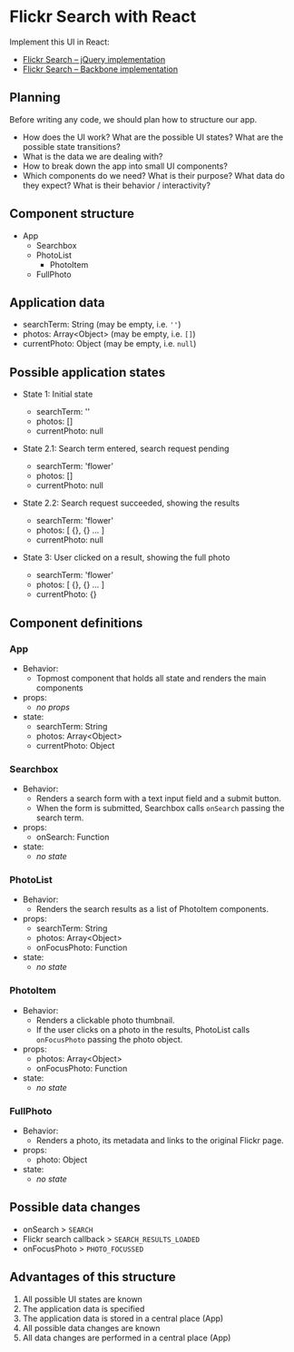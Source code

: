 # Flickr Search with React

Implement this UI in React:

- [Flickr Search – jQuery implementation](http://molily.de/javascript-introduction/flickr-jquery.html)
- [Flickr Search – Backbone implementation](http://molily.de/javascript-introduction/flickr-backbone.html)

## Planning

Before writing any code, we should plan how to structure our app.

- How does the UI work? What are the possible UI states? What are the possible state transitions?
- What is the data we are dealing with?
- How to break down the app into small UI components?
- Which components do we need? What is their purpose? What data do they expect? What is their behavior / interactivity?

## Component structure

- App
  - Searchbox
  - PhotoList
    - PhotoItem
  - FullPhoto

## Application data

- searchTerm: String (may be empty, i.e. `''`)
- photos: Array&lt;Object> (may be empty, i.e. `[]`)
- currentPhoto: Object (may be empty, i.e. `null`)

## Possible application states

- State 1: Initial state
  - searchTerm: ''
  - photos: []
  - currentPhoto: null

- State 2.1: Search term entered, search request pending
  - searchTerm: 'flower'
  - photos: []
  - currentPhoto: null

- State 2.2: Search request succeeded, showing the results
  - searchTerm: 'flower'
  - photos: [ {}, {} … ]
  - currentPhoto: null

- State 3: User clicked on a result, showing the full photo
  - searchTerm: 'flower'
  - photos: [ {}, {} … ]
  - currentPhoto: {}

## Component definitions

### App

- Behavior:
  - Topmost component that holds all state and renders the main components
- props:
  - *no props*
- state:
  - searchTerm: String
  - photos: Array&lt;Object>
  - currentPhoto: Object

### Searchbox

- Behavior:
  - Renders a search form with a text input field and a submit button.
  - When the form is submitted, Searchbox calls `onSearch` passing the search term.
- props:
  - onSearch: Function
- state:
  - *no state*

### PhotoList

- Behavior:
  - Renders the search results as a list of PhotoItem components.
- props:
  - searchTerm: String
  - photos: Array&lt;Object>
  - onFocusPhoto: Function
- state:
  - *no state*

### PhotoItem

- Behavior:
  - Renders a clickable photo thumbnail.
  - If the user clicks on a photo in the results, PhotoList calls `onFocusPhoto` passing the photo object.
- props:
  - photos: Array&lt;Object>
  - onFocusPhoto: Function
- state:
  - *no state*

### FullPhoto

- Behavior:
  - Renders a photo, its metadata and links to the original Flickr page.
- props:
  - photo: Object
- state:
  - *no state*

## Possible data changes

- onSearch > `SEARCH`
- Flickr search callback > `SEARCH_RESULTS_LOADED`
- onFocusPhoto > `PHOTO_FOCUSSED`

## Advantages of this structure

1. All possible UI states are known
2. The application data is specified
3. The application data is stored in a central place (App)
4. All possible data changes are known
5. All data changes are performed in a central place (App)
